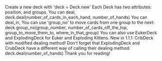 Create a new deck with 'deck = Deck.new' 
Each Deck has two attributes: position, and groups. 
You can deal, deck.deal(number_of_cards_in_each_hand, number_of_hands) 
You can deal_in, 
You can use 'group_no' to move cards from one group to the next: deck.group_no(group_number, number_of_cards_off_the_top, group_to_move_them_to, where_in_that_group) 
You can also use EukerDeck and ExplodingDeck for Euker and Exploding Kittens.
New in 1.1.1: CribDeck with modified dealing method!
Don't forget that ExplodingDeck and CrubDeck have a different way of calling their dealing method: deck.deal(number_of_hands)
Thank you for reading!